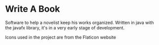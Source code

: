 <h1> Write A Book </h1>

Software to help a novelist keep his works organized. Written in java with the javafx library, it's in a very early stage of development.

Icons used in the project are from the <a url="https://www.flaticon.com/">Flaticon website</a>